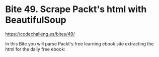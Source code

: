 # Bite 49. Scrape Packt's html with BeautifulSoup

https://codechalleng.es/bites/49/

In this Bite you will parse Packt's free learning ebook site extracting the html for the daily free ebook: 